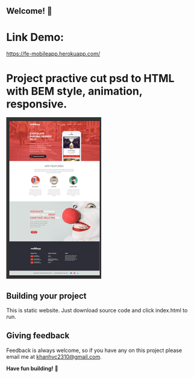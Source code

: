 ## Welcome! 👋

# Link Demo:
https://fe-mobileapp.herokuapp.com/
# Project practive cut psd to HTML with BEM style, animation, responsive.

![Design preview for this project](./psd/layout.png)

## Building your project

This is static website. Just download source code and click index.html to run.

## Giving feedback

Feedback is always welcome, so if you have any on this project please email me at khanhvc2310@gmail.com.

**Have fun building!** 🚀
